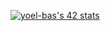 [![yoel-bas's 42 stats](https://badge.mediaplus.ma/binary/yoel-bas)](https://github.com/oakoudad/badge42)
